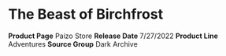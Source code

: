 ﻿---
id: '130'
name: The Beast of Birchfrost
rarity: Common
rus_type_level: null
source: null
trait: null
type: Source

---
# The Beast of Birchfrost

**Product Page** Paizo Store
**Release Date** 7/27/2022
**Product Line** Adventures
**Source Group** Dark Archive
